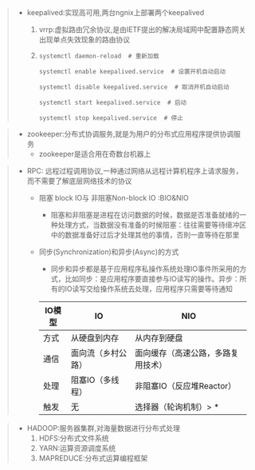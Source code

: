 > * keepalived:实现高可用,两台ngnix上部署两个keepalived
>
>   1. vrrp:虚拟路由冗余协议,是由IETF提出的解决局域网中配置静态网关出现单点失效现象的路由协议 
>
>   2. ```shell
>      systemctl daemon-reload  # 重新加载
>      
>      systemctl enable keepalived.service  # 设置开机自动启动
>      
>      systemctl disable keepalived.service  # 取消开机自动启动
>      
>      systemctl start keepalived.service  # 启动
>      
>      systemctl stop keepalived.service  # 停止
>      ```
>
>      

> * zookeeper:分布式协调服务,就是为用户的分布式应用程序提供协调服务
>   * zookeeper是适合用在奇数台机器上

> * RPC: 远程过程调用协议,一种通过网络从远程计算机程序上请求服务，而不需要了解底层网络技术的协议
>
>   * 阻塞 block IO与 非阻塞Non-block IO :BIO&NIO
>
>     * 阻塞和非阻塞是进程在访问数据的时候，数据是否准备就绪的一种处理方式，当数据没有准备的时候阻塞：往往需要等待缞冲区中的数据准备好过后才处理其他的事情，否則一直等待在那里 
>
>   * 同步(Synchronization)和异步(Async)的方式 
>
>     * 同步和异步都是基于应用程序私操作系统处理IO事件所采用的方式，比如同步：是应用程序要直接参与IO读写的操作。异步：所有的IO读写交给搡作系统去处理，应用程序只需要等待通知 
>
>     | IO模型 | IO                 | NIO                                |
>     | ------ | ------------------ | ---------------------------------- |
>     | 方式   | 从硬盘到内存       | 从内存到硬盘                       |
>     | 通信   | 面向流（乡村公路） | 面向缓存（高速公路，多路复用技术） |
>     | 处理   | 阻塞IO（多线程）   | 非阻塞IO（反应堆Reactor）          |
>     | 触发   | 无                 | 选择器（轮询机制）> *              |

> * HADOOP:服务器集群,对海量数据进行分布式处理
>   1. HDFS:分布式文件系统
>   2. YARN:运算资源调度系统
>   3. MAPREDUCE:分布式运算编程框架
